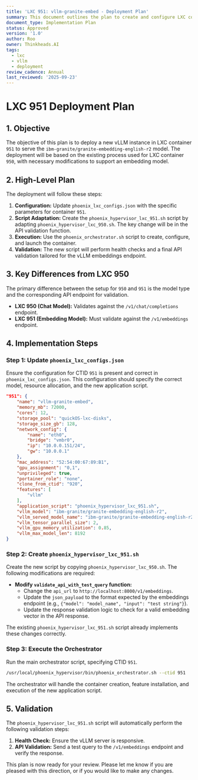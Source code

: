 ```yaml
---
title: 'LXC 951: vllm-granite-embed - Deployment Plan'
summary: This document outlines the plan to create and configure LXC container 951 to host the vllm-granite-embed embedding model.
document_type: Implementation Plan
status: Approved
version: '1.0'
author: Roo
owner: Thinkheads.AI
tags:
  - lxc
  - vllm
  - deployment
review_cadence: Annual
last_reviewed: '2025-09-23'
---
```


# LXC 951 Deployment Plan

## 1. Objective

The objective of this plan is to deploy a new vLLM instance in LXC container `951` to serve the `ibm-granite/granite-embedding-english-r2` model. The deployment will be based on the existing process used for LXC container `950`, with necessary modifications to support an embedding model.

## 2. High-Level Plan

The deployment will follow these steps:

1.  **Configuration:** Update `phoenix_lxc_configs.json` with the specific parameters for container `951`.
2.  **Script Adaptation:** Create the `phoenix_hypervisor_lxc_951.sh` script by adapting `phoenix_hypervisor_lxc_950.sh`. The key change will be in the API validation function.
3.  **Execution:** Use the `phoenix_orchestrator.sh` script to create, configure, and launch the container.
4.  **Validation:** The new script will perform health checks and a final API validation tailored for the vLLM embeddings endpoint.

## 3. Key Differences from LXC 950

The primary difference between the setup for `950` and `951` is the model type and the corresponding API endpoint for validation.

*   **LXC 950 (Chat Model):** Validates against the `/v1/chat/completions` endpoint.
*   **LXC 951 (Embedding Model):** Must validate against the `/v1/embeddings` endpoint.

## 4. Implementation Steps

### Step 1: Update `phoenix_lxc_configs.json`

Ensure the configuration for CTID `951` is present and correct in `phoenix_lxc_configs.json`. This configuration should specify the correct model, resource allocation, and the new application script.

```json
"951": {
    "name": "vllm-granite-embed",
    "memory_mb": 72000,
    "cores": 12,
    "storage_pool": "quickOS-lxc-disks",
    "storage_size_gb": 128,
    "network_config": {
        "name": "eth0",
        "bridge": "vmbr0",
        "ip": "10.0.0.151/24",
        "gw": "10.0.0.1"
    },
    "mac_address": "52:54:00:67:89:B1",
    "gpu_assignment": "0,1",
    "unprivileged": true,
    "portainer_role": "none",
    "clone_from_ctid": "920",
    "features": [
        "vllm"
    ],
    "application_script": "phoenix_hypervisor_lxc_951.sh",
    "vllm_model": "ibm-granite/granite-embedding-english-r2",
    "vllm_served_model_name": "ibm-granite/granite-embedding-english-r2",
    "vllm_tensor_parallel_size": 2,
    "vllm_gpu_memory_utilization": 0.85,
    "vllm_max_model_len": 8192
}
```

### Step 2: Create `phoenix_hypervisor_lxc_951.sh`

Create the new script by copying `phoenix_hypervisor_lxc_950.sh`. The following modifications are required:

*   **Modify `validate_api_with_test_query` function:**
    *   Change the `api_url` to `http://localhost:8000/v1/embeddings`.
    *   Update the `json_payload` to the format expected by the embeddings endpoint (e.g., `{"model": "model_name", "input": "test string"}`).
    *   Update the response validation logic to check for a valid embedding vector in the API response.

The existing `phoenix_hypervisor_lxc_951.sh` script already implements these changes correctly.

### Step 3: Execute the Orchestrator

Run the main orchestrator script, specifying CTID `951`.

```bash
/usr/local/phoenix_hypervisor/bin/phoenix_orchestrator.sh --ctid 951
```

The orchestrator will handle the container creation, feature installation, and execution of the new application script.

## 5. Validation

The `phoenix_hypervisor_lxc_951.sh` script will automatically perform the following validation steps:

1.  **Health Check:** Ensure the vLLM server is responsive.
2.  **API Validation:** Send a test query to the `/v1/embeddings` endpoint and verify the response.

This plan is now ready for your review. Please let me know if you are pleased with this direction, or if you would like to make any changes.